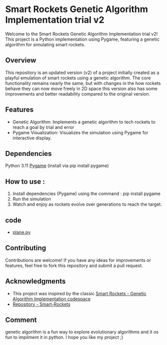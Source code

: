 

# Smart Rockets Genetic Algorithm Implementation trial v2

Welcome to the Smart Rockets Genetic Algorithm Implementation trial v2! This project is a Python implementation using Pygame, featuring a genetic algorithm for simulating smart rockets.

## Overview
This repository is an updated version (v2) of a project initially created as a playful emulation of smart rockets using a genetic algorithm. The core functionality remains nearly the same, but with changes in the how rockets behave they can now move freely in 2D space this version also has some improvements and better readability compared to the original version.

## Features
- Genetic Algorithm: Implements a genetic algorithm to tech rockets to reach a goal by trial and error
- Pygame Visualization: Visualizes the simulation using Pygame for interactive display.


## Dependencies
Python 3.11
[Pygame](https://www.pygame.org/docs/) (install via pip install pygame)

## How to use :

1. Install dependencies (Pygame) using the command :  pip install pygame
2. Run the simulation
3. Watch and enjoy as rockets evolve over generations to reach the target.

## code
- [plane.py](https://github.com/SrujanHR/smart-rockets-proxy-two/blob/main/plane.py)


## Contributing
Contributions are welcome! If you have any ideas for improvements or features, feel free to fork this repository and submit a pull request.


## Acknowledgments
- This project was inspired by the classic [Smart Rockets - Genetic Algorithm Implementation codespace](https://shivank1006.github.io/Smart-Rockets/) 
- [Repository - Smart-Rockets](https://github.com/Shivank1006/Smart-Rockets)

## Comment
genetic algorithm is a fun way to explore evolutionary algorithms and it os fun to impilment it in python.
I hope you like my project ;)



